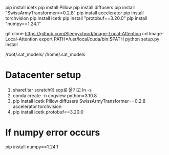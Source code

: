 pip install icetk
pip install Pillow
pip install diffusers
pip install "SwissArmyTransformer==0.2.8"
pip install accelerator
pip install torchvision
pip install icetk
pip install "protobuf==3.20.0"
pip install "numpy==1.24.1"

git clone https://github.com/Sleepychord/Image-Local-Attention
cd Image-Local-Attention
export PATH=/usr/local/cuda/bin:$PATH
python setup.py install

/root/.sat_models/
/home/.sat_models

# Datacenter setup
1. sharef.tar scratch에 scp로 옮기고 ln -s
2. conda create -n cogview python=3.10.8
3. pip install icetk Pillow diffusers SwissArmyTransformer==0.2.8 accelerator torchvision
4. pip install icetk protobuf==3.20.0

# If numpy error occurs
pip install numpy==1.24.1
